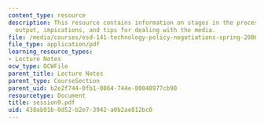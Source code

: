 ```yaml
---
content_type: resource
description: This resource contains information on stages in the process, substantive
  output, impications, and tips for dealing with the media.
file: /media/courses/esd-141-technology-policy-negotiations-spring-2006/438ab91b0d52b2e73942a0b2ae812bc0_session9.pdf
file_type: application/pdf
learning_resource_types:
- Lecture Notes
ocw_type: OCWFile
parent_title: Lecture Notes
parent_type: CourseSection
parent_uid: b2e2f744-0fb1-0864-744e-80040977cb98
resourcetype: Document
title: session9.pdf
uid: 438ab91b-0d52-b2e7-3942-a0b2ae812bc0
---
```

